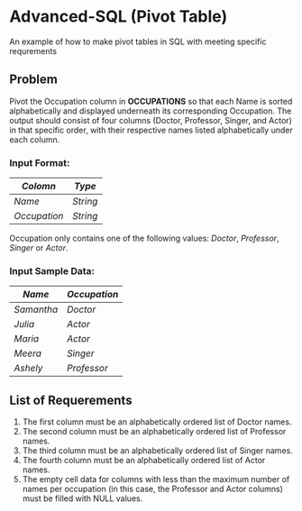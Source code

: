 # Advanced-SQL (Pivot Table)
An example of how to make pivot tables in SQL with meeting specific requrements

## Problem
Pivot the Occupation column in **OCCUPATIONS** so that each Name is sorted alphabetically and displayed underneath its corresponding Occupation. The output should consist of four columns (Doctor, Professor, Singer, and Actor) in that specific order, with their respective names listed alphabetically under each column.

### Input Format:
| *Colomn* | *Type* |
| ----------- | ----------- |
| *Name* | *String* |
| *Occupation* | *String* |

Occupation only contains one of the following values: *Doctor*, *Professor*, *Singer* or *Actor*.

### Input Sample Data:

| *Name* | *Occupation* |
| ----------- | ----------- |
| *Samantha* | *Doctor* |
| *Julia* | *Actor* |
| *Maria* | *Actor* |
| *Meera* | *Singer* |
| *Ashely* | *Professor* |

## List of Requerements
1. The first column must be an alphabetically ordered list of Doctor names.
2. The second column must be an alphabetically ordered list of Professor names.
3. The third column must be an alphabetically ordered list of Singer names.
4. The fourth column must be an alphabetically ordered list of Actor names.
5. The empty cell data for columns with less than the maximum number of names per occupation (in this case, the Professor and Actor columns) must be filled with NULL values.

